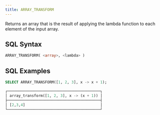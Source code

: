 ```yaml
---
title: ARRAY_TRANSFORM
---
```


Returns an array that is the result of applying the lambda function to each element of the input array.

## SQL Syntax

```sql
ARRAY_TRANSFORM( <array>, <lambda> )
```

## SQL Examples

```sql
SELECT ARRAY_TRANSFORM([1, 2, 3], x -> x + 1);

┌──────────────────────────────────────────┐
│ array_transform([1, 2, 3], x -> (x + 1)) │
├──────────────────────────────────────────┤
│ [2,3,4]                                  │
└──────────────────────────────────────────┘
```